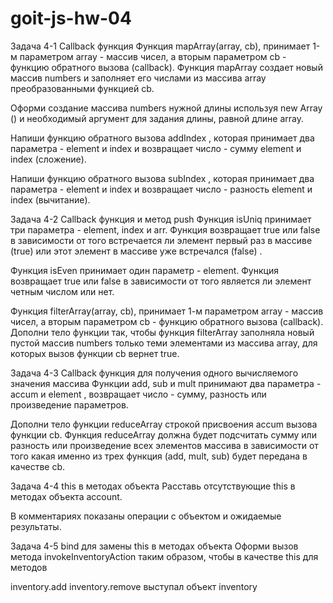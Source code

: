 # goit-js-hw-04


Задача 4-1
Callback функция
Функция mapArray(array, cb), принимает 1-м параметром array - массив чисел, а вторым параметром cb - функцию обратного вызова (callback). 
Функция mapArray создает новый массив numbers и заполняет его числами из массива array преобразованными функцией cb.

Оформи создание массива numbers нужной длины используя new Array () и необходимый аргумент для задания длины, равной длине array.

Напиши функцию обратного вызова addIndex , которая принимает два параметра - element и index и возвращает число - сумму element и index (сложение).

Напиши функцию обратного вызова subIndex , которая принимает два параметра - element и index и возвращает число - разность element и index (вычитание).


Задача 4-2
Callback функция и метод push
Функция isUniq принимает три параметра - element, index и arr. 
Функция возвращает true или false в зависимости от того встречается ли элемент первый раз в массиве (true) или этот элемент в массиве уже встречался (false) .

Функция isEven принимает один параметр - element. Функция возвращает true или false в зависимости от того является ли элемент четным числом или нет.

Функция filterArray(array, cb), принимает 1-м параметром array - массив чисел, а вторым параметром cb - функцию обратного вызова (callback). 
Дополни тело функции так, чтобы функция filterArray заполняла новый пустой массив numbers только теми элементами из массива array, для которых вызов функции cb вернет true.


Задача 4-3
Callback функция для получения одного вычисляемого значения массива
Функции add, sub и mult принимают два параметра - accum и element , возвращает число - сумму, разность или произведение параметров.

Дополни тело функции reduceArray строкой присвоения accum вызова функции cb. 
Функция reduceArray должна будет подсчитать сумму или разность или произведение всех элементов массива 
в зависимости от того какая именно из трех функция (add, mult, sub) будет передана в качестве cb.


Задача 4-4
this в методах объекта
Расставь отсутствующие this в методах объекта account.

В комментариях показаны операции с объектом и ожидаемые результаты.


Задача 4-5
bind для замены this в методах объекта
Оформи вызов метода invokeInventoryAction таким образом, чтобы в качестве this для методов

inventory.add
inventory.remove выступал объект inventory
